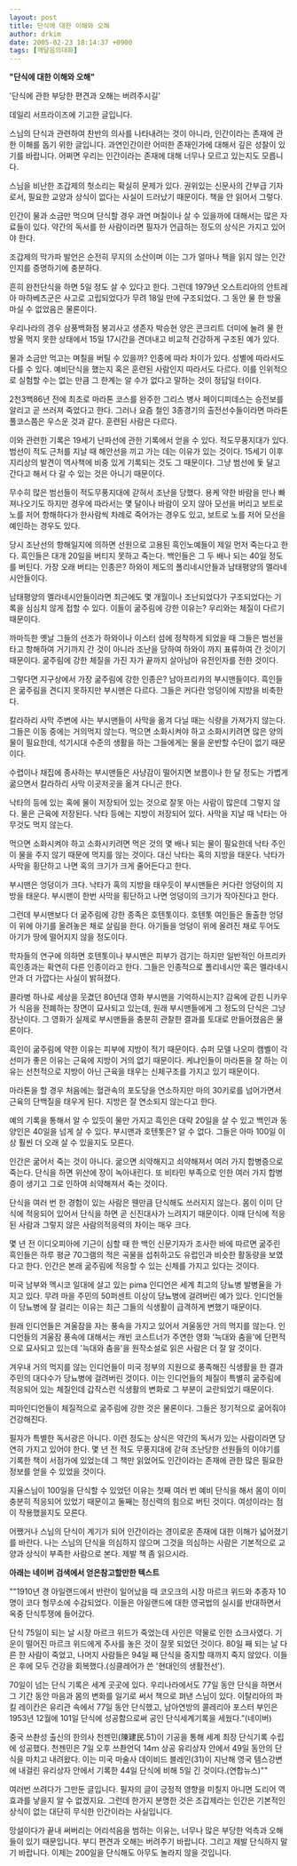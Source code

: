 ```yaml
---
layout: post
title: 단식에 대한 이해와 오해
author: drkim
date: 2005-02-23 18:14:37 +0900
tags: [깨달음의대화]
---
```

**"단식에 대한 이해와 오해"**

'단식에 관한 부당한 편견과 오해는 버려주시길'

데일리 서프라이즈에 기고한 글입니다. 

스님의 단식과 관련하여 찬반의 의사를 나타내려는 것이 아니라, 인간이라는 존재에 관한 이해를 돕기 위한 글입니다. 과연인간이란 어떠한 존재인가에 대해서 깊은 성찰이 있기를 바랍니다. 어쩌면 우리는 인간이라는 존재에 대해 너무나 모르고 있는지도 모릅니다. 

스님을 비난한 조갑제의 헛소리는 확실히 문제가 있다. 권위있는 신문사의 간부급 기자로서, 필요한 교양과 상식이 없다는 사실이 드러났기 때문이다. 책을 안 읽어서 그렇다.   
  
인간이 물과 소금만 먹으며 단식할 경우 과연 며칠이나 살 수 있을까에 대해서는 많은 자료들이 있다. 약간의 독서를 한 사람이라면 필자가 언급하는 정도의 상식은 가지고 있어야 한다. 

조갑제의 막가파 발언은 순전히 무지의 소산이며 이는 그가 얼마나 책을 읽지 않는 인간인지를 증명하기에 충분하다.   
  
흔히 완전단식을 하면 5일 정도 살 수 있다고 한다. 그런데 1979년 오스트리아의 안트레아 마하베츠군은 사고로 고립되었다가 무려 18일 만에 구조되었다. 그 동안 물 한 방울 마실 수 없었음은 물론이다. 

우리나라의 경우 삼풍백화점 붕괴사고 생존자 박승현 양은 콘크리트 더미에 눌려 물 한 방울 먹지 못한 상태에서 15일 17시간을 견뎌내고 비교적 건강하게 구조된 예가 있다.   
  
물과 소금만 먹고는 며칠을 버틸 수 있을까? 인종에 따라 차이가 있다. 성별에 따라서도 다를 수 있다. 예비단식을 했는지 혹은 훈련된 사람인지 따라서도 다르다. 이를 인위적으로 실험할 수는 없는 만큼 그 한계는 알 수가 없다고 말하는 것이 정답일 터이다.   
  
2천3백86년 전에 최초로 마라톤 코스를 완주한 그리스 병사 페이디피데스는 승전보를 알리고 곧 쓰러져 죽었다고 한다. 그러나 요즘 철인 3종경기의 출전선수들이라면 마라톤 풀코스쯤은 우스운 것과 같다. 훈련된 사람은 다르다.   
  
이와 관련한 기록은 19세기 난파선에 관한 기록에서 얻을 수 있다. 적도무풍지대가 있다. 범선이 적도 근처를 지날 때 해안선을 끼고 가는 데는 이유가 있는 것이다. 15세기 이후 지리상의 발견이 역사책에 비중 있게 기록되는 것도 그 때문이다. 그냥 범선에 돛 달고 간다고 해서 다 갈 수 있는 것은 아니기 때문이다.   
  
무수히 많은 범선들이 적도무풍지대에 갇혀서 조난을 당했다. 용케 약한 바람을 만나 빠져나오기도 하지만 경우에 따라서는 몇 달이나 바람이 오지 않아 모선을 버리고 보트로 노를 저어 항해하다가 한사람씩 차례로 죽어가는 경우도 있고, 보트로 노를 저어 모선을 예인하는 경우도 있다.   
  
당시 조난선의 항해일지에 의하면 선원으로 고용된 흑인노예들이 제일 먼저 죽는다고 한다. 흑인들은 대개 20일을 버티지 못하고 죽는다. 백인들은 그 두 배나 되는 40일 정도를 버틴다. 가장 오래 버티는 인종은? 하와이 제도의 폴리네시안들과 남태평양의 멜라네시안들이다.   
  
남태평양의 멜라네시안들이라면 최근에도 몇 개월이나 조난되었다가 구조되었다는 기록을 심심치 않게 접할 수 있다. 이들이 굶주림에 강한 이유는? 우리와는 체질이 다르기 때문이다. 

까마득한 옛날 그들의 선조가 하와이나 이스터 섬에 정착하게 되었을 때 그들은 범선을 타고 항해하여 거기까지 간 것이 아니라 조난을 당하여 하와이 까지 표류하여 간 것이기 때문이다. 굶주림에 강한 체질을 가진 자가 끝까지 살아남아 유전인자를 전한 것이다.   
  
그렇다면 지구상에서 가장 굶주림에 강한 인종은? 남아프리카의 부시맨들이다. 흑인들은 굶주림을 견디지 못하지만 부시맨은 다르다. 그들은 커다란 엉덩이에 지방을 비축한다. 

칼라하리 사막 주변에 사는 부시맨들이 사막을 옮겨 다닐 때는 식량을 가져가지 않는다. 그들은 이동 중에는 거의먹지 않는다. 먹으면 소화시켜야 하고 소화시키려면 많은 양의 물이 필요한데, 석기시대 수준의 생활을 하는 그들에게는 물을 운반할 수단이 없기 때문이다. 

수렵이나 채집에 종사하는 부시맨들은 사냥감이 떨어지면 보름이나 한 달 정도는 가볍게 굶으면서 칼라하리 사막 이곳저곳을 옮겨 다니곤 한다.   
  
낙타의 등에 있는 혹에 물이 저장되어 있는 것으로 잘못 아는 사람이 많은데 그렇지 않다. 물은 근육에 저장된다. 낙타 등에는 지방이 저장되어 있다. 사막을 지날 때 낙타는 아무것도 먹지 않는다. 

먹으면 소화시켜야 하고 소화시키려면 먹은 것의 몇 배나 되는 물이 필요한데 낙타 주인이 물을 주지 않기 때문에 먹지를 않는 것이다. 대신 낙타는 혹의 지방을 태운다. 낙타가 사막을 횡단하고 나면 혹의 크기가 크게 줄어든다고 한다.   
  
부시맨은 엉덩이가 크다. 낙타가 혹의 지방을 태우듯이 부시맨들은 커다란 엉덩이의 지방을 태운다. 부시맨이 한번 사막을 횡단하고 나면 엉덩이의 크기가 작아진다고 한다. 

그런데 부시맨보다 더 굶주림에 강한 종족은 호텐톳이다. 호텐톳 여인들은 돌출한 엉덩이 위에 아기를 올려놓은 채로 살림을 한다. 아기들을 엉덩이 위에 올려진 채로 두어도 아기가 땅에 떨어지지 않을 정도이다.   
  
학자들의 연구에 의하면 호텐톳이나 부시맨은 피부가 검기는 하지만 일반적인 아프리카 흑인종과는 확연히 다른 인종이라고 한다. 그들은 인종적으로 폴리네시안 혹은 멜라네시안과 더 가깝다는 사실이 밝혀졌다.   
  
콜라병 하나로 세상을 웃겼던 80년대 영화 부시맨을 기억하시는지? 감옥에 갇힌 니카우가 식음을 전폐하는 장면이 묘사되고 있는데, 원래 부시맨들에게 그 정도의 단식은 그냥 장난이다. 그 영화가 실제로 부시맨들을 충분히 관찰한 결과를 토대로 만들어졌음은 물론이다.   
  
흑인이 굶주림에 약한 이유는 피부에 지방이 적기 때문이다. 슈퍼 모델 나오미 캠벨이 각선미가 좋은 이유는 근육에 지방이 거의 없기 때문이다. 케냐인들이 마라톤을 잘 하는 이유는 선천적으로 지방이 아닌 근육을 태우는 신체구조를 가지고 있기 때문이다. 

마라톤을 할 경우 처음에는 혈관속의 포도당을 연소하지만 마의 30키로를 넘어가면서 근육의 단백질을 태우게 된다. 지방은 잘 연소되지 않는다고 한다.   
  
예의 기록을 통해서 알 수 있듯이 물만 가지고 흑인은 대략 20일을 살 수 있고 백인과 동양인은 40일을 넘게 살 수 있다. 부시맨과 호텐톳은? 알 수 없다. 그들은 아마 100일 이상 훨씬 더 오래 살 수 있을지도 모른다.   
  
인간은 굶어서 죽는 것이 아니다. 굶으면 쇠약해지고 쇠약해져서 여러 가지 합병증으로 죽는다. 단식을 하면 위산에 장이 녹아내린다. 또 비타민 부족으로 인한 여러 가지 합병증이 생기고 그로 인하여 쇠약해져서 죽는 것이다. 

단식을 여러 번 한 경험이 있는 사람은 웬만큼 단식해도 쓰러지지 않는다. 몸이 이미 단식에 적응되어 있어서 단식을 하면 곧 신진대사가 느려지기 때문이다. 이때 단식에 적응된 사람과 그렇지 않은 사람의적응력의 차이는 매우 크다. 

몇 년 전 이디오피아에 기근이 심할 때 한 백인 신문기자가 조사한 바에 따르면 굶주린 흑인들은 하루 평균 70그램의 적은 곡물을 섭취하고도 유럽인과 비슷한 활동량을 보였다고 한다. 인간은 본래 굶주림에 적응할 수 있는 신체를 가지고 있다는 것이다.   
  
미국 남부와 멕시코 일대에 살고 있는 pima 인디언은 세계 최고의 당뇨병 발병율을 가지고 있다. 무려 마을 주민의 50퍼센트 이상이 당뇨병에 걸려버린 예가 있다. 인디언들이 당뇨병에 잘 걸리는 이유는 최근 그들의 식생활이 급격하게 변했기 때문이다.   
  
원래 인디언들은 겨울잠을 자는 풍속을 가지고 있어서 겨울동안 거의 먹지를 않는다. 인디언들의 겨울잠 풍속에 대해서는 캐빈 코스트너가 주연한 영화 '늑대와 춤을'에 단편적으로 묘사되고 있는데 '늑대와 춤을'을 원작소설로 읽은 사람은 더 잘 알 것이다.   
  
겨우내 거의 먹지를 않는 인디언들이 미국 정부의 지원으로 풍족해진 식생활을 한 결과 주민의 대다수가 당뇨병에 걸려버린 것이다. 이는 인디언들의 체질이 특별히 굶주림에 적응되어 있는 체질인데 갑작스런 식생활의 변화로 그 부분이 교란되었기 때문이다. 

피마인디언들이 체질적으로 굶주림에 강한 것은 물론이다. 그들은 정기적으로 굶어줘야 건강해진다.   
  
필자가 특별한 독서광은 아니다. 이런 정도는 상식은 약간의 독서가 있는 사람이라면 당연히 가지고 있어야 한다. 몇 년 전 적도 무풍지대에 갇혀 조난당한 선원들의 이야기를 기록한 책이 서점가에 있었는데 그 책만 읽었어도 인간이라는 존재에 관한 많은 필요한 정보를 얻을 수 있었을 것이다.   
  
지율스님이 100일을 단식할 수 있었던 이유는 첫째 여러 번 예비 단식을 해서 몸이 이미 충분히 적응되어 있었기 때문이고 둘째는 정신력의 힘으로 버틴 것이다. 여성이라는 점이 작용했을지도 모른다. 

어쨌거나 스님의 단식이 계기가 되어 인간이라는 경이로운 존재에 대한 이해가 넓어졌기를 바란다. 나는 스님의 단식을 의심하지 않으며 그것을 의심하는 사람은 기본적으로 교양과 상식이 부족한 사람으로 본다. 제발 책 좀 읽으시라.   


**아래는 네이버 검색에서 얻은참고할만한 텍스트**  
  
""1910년 경 아일랜드에서 반란이 일어났을 때 코오크의 시장 마르크 위드와 추종자 10명이 코다 형무소에 수감되었다. 이들은 아일랜드에 대한 영국법의 실시를 반대하면서 옥중 단식투쟁에 들어갔다. 

단식 75일이 되는 날 시장 마르크 위드가 죽었는데 사인은 약물로 인한 쇼크사였다. 기운이 떨어진 마르크 위드에게 주사를 놓은 것이 잘못 되었던 것이다. 80일 째 되는 날 다른 한 사람이 죽었고, 나머지 사람들은 94일 째 단식을 중지할 때까지 죽지 않았다. 이들은 후에 모두 건강을 회복했다.(싱클레어가 쓴 '현대인의 생활전선').   

  
70일이 넘는 단식 기록은 세계 곳곳에 있다. 우리나라에서도 77일 동안 단식을 하면서 그 기간 동안 마음과 몸의 변화를 일기로 써서 책으로 펴낸 스님이 있다. 이탈리아의 파킬 레이칸은 유리관 속에서 77일 동안 단식했고, 남아연방의 콜레리아 포스터 부인은 1953년 12월에 101일 단식에 성공함으로써 공인 단식세계기록을 세웠다.”(네이버)   
  
중국 쓰촨성 출신의 한의사 천젠민(陳建民.51)이 기공을 통해 세계 최장 단식기록 수립에 성공했다. 천젠민은 7일 오후 쓰촨언덕 14ｍ 상공 유리상자 안에서 49일 동안의 단식을 마치고 내려왔다. 이는 미국 마술사 데이비드 블레인(31)이 지난해 영국 템스강변에 내걸린 유리상자 안에서 기록한 44일 단식에 비해 5일 긴 것이다.(연합뉴스)""   


여러번 쓰려다가 그만둔 글입니다. 필자의 글이 긍정적 영향을 미칠지 아니면 도리어 역효과를 낳을지 알 수 없겠지요. 그런데 한가지 분명한 것은 조갑제라는 인간은 기본적인 상식이 없는 대단히 무식한 인간이라는 사실입니다.   
  
망설이다가 끝내 써버리는 어리석음을 범하는 이유는, 너무나 많은 부당한 억측과 오해들이 있기 때문입니다. 부디 편견과 오해는 버려주기 바랍니다. 그리고 제발 단식하지 말기 바랍니다. 이제는 200일을 단식해도 아무도 놀라지 않을 것입니다.